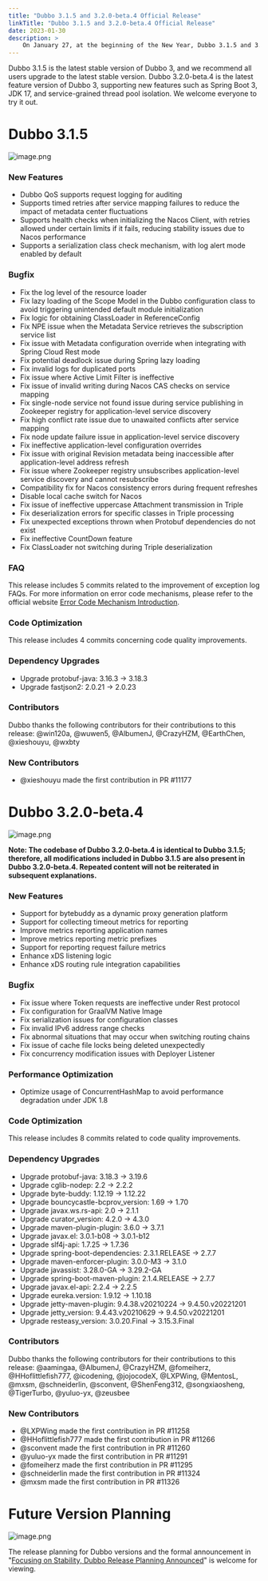 ```yaml
---
title: "Dubbo 3.1.5 and 3.2.0-beta.4 Official Release"
linkTitle: "Dubbo 3.1.5 and 3.2.0-beta.4 Official Release"
date: 2023-01-30
description: >
    On January 27, at the beginning of the New Year, Dubbo 3.1.5 and 3.2.0-beta.4 were officially released through voting. This article will introduce an overview of the changes in the release.
---
```


Dubbo 3.1.5 is the latest stable version of Dubbo 3, and we recommend all users upgrade to the latest stable version. Dubbo 3.2.0-beta.4 is the latest feature version of Dubbo 3, supporting new features such as Spring Boot 3, JDK 17, and service-grained thread pool isolation. We welcome everyone to try it out.

# Dubbo 3.1.5

![image.png](/imgs/blog/release/3-1-5.png)

### New Features

- Dubbo QoS supports request logging for auditing
- Supports timed retries after service mapping failures to reduce the impact of metadata center fluctuations
- Supports health checks when initializing the Nacos Client, with retries allowed under certain limits if it fails, reducing stability issues due to Nacos performance
- Supports a serialization class check mechanism, with log alert mode enabled by default

### Bugfix

- Fix the log level of the resource loader
- Fix lazy loading of the Scope Model in the Dubbo configuration class to avoid triggering unintended default module initialization
- Fix logic for obtaining ClassLoader in ReferenceConfig
- Fix NPE issue when the Metadata Service retrieves the subscription service list
- Fix issue with Metadata configuration override when integrating with Spring Cloud Rest mode
- Fix potential deadlock issue during Spring lazy loading
- Fix invalid logs for duplicated ports
- Fix issue where Active Limit Filter is ineffective
- Fix issue of invalid writing during Nacos CAS checks on service mapping
- Fix single-node service not found issue during service publishing in Zookeeper registry for application-level service discovery
- Fix high conflict rate issue due to unawaited conflicts after service mapping
- Fix node update failure issue in application-level service discovery
- Fix ineffective application-level configuration overrides
- Fix issue with original Revision metadata being inaccessible after application-level address refresh
- Fix issue where Zookeeper registry unsubscribes application-level service discovery and cannot resubscribe
- Compatibility fix for Nacos consistency errors during frequent refreshes
- Disable local cache switch for Nacos
- Fix issue of ineffective uppercase Attachment transmission in Triple
- Fix deserialization errors for specific classes in Triple processing
- Fix unexpected exceptions thrown when Protobuf dependencies do not exist
- Fix ineffective CountDown feature
- Fix ClassLoader not switching during Triple deserialization

### FAQ

This release includes 5 commits related to the improvement of exception log FAQs. For more information on error code mechanisms, please refer to the official website [Error Code Mechanism Introduction](/en/overview/java-sdk/reference-manual/faq/intro/).

### Code Optimization

This release includes 4 commits concerning code quality improvements.

### Dependency Upgrades

- Upgrade protobuf-java: 3.16.3 -> 3.18.3
- Upgrade fastjson2: 2.0.21 -> 2.0.23

### Contributors

Dubbo thanks the following contributors for their contributions to this release: @win120a, @wuwen5, @AlbumenJ, @CrazyHZM, @EarthChen, @xieshouyu, @wxbty

### New Contributors

- @xieshouyu made the first contribution in PR #11177

# Dubbo 3.2.0-beta.4

![image.png](/imgs/blog/release/3-2-0-beta-4.png)

**Note: The codebase of Dubbo 3.2.0-beta.4 is identical to Dubbo 3.1.5; therefore, all modifications included in Dubbo 3.1.5 are also present in Dubbo 3.2.0-beta.4. Repeated content will not be reiterated in subsequent explanations.**

### New Features

- Support for bytebuddy as a dynamic proxy generation platform
- Support for collecting timeout metrics for reporting
- Improve metrics reporting application names
- Improve metrics reporting metric prefixes
- Support for reporting request failure metrics
- Enhance xDS listening logic
- Enhance xDS routing rule integration capabilities

### Bugfix

- Fix issue where Token requests are ineffective under Rest protocol
- Fix configuration for GraalVM Native Image
- Fix serialization issues for configuration classes
- Fix invalid IPv6 address range checks
- Fix abnormal situations that may occur when switching routing chains
- Fix issue of cache file locks being deleted unexpectedly
- Fix concurrency modification issues with Deployer Listener

### Performance Optimization

- Optimize usage of ConcurrentHashMap to avoid performance degradation under JDK 1.8

### Code Optimization

This release includes 8 commits related to code quality improvements.

### Dependency Upgrades

- Upgrade protobuf-java: 3.18.3 -> 3.19.6
- Upgrade cglib-nodep: 2.2 -> 2.2.2
- Upgrade byte-buddy: 1.12.19 -> 1.12.22
- Upgrade bouncycastle-bcprov_version: 1.69 -> 1.70
- Upgrade javax.ws.rs-api: 2.0 -> 2.1.1
- Upgrade curator_version: 4.2.0 -> 4.3.0
- Upgrade maven-plugin-plugin: 3.6.0 -> 3.7.1
- Upgrade javax.el: 3.0.1-b08 -> 3.0.1-b12
- Upgrade slf4j-api: 1.7.25 -> 1.7.36
- Upgrade spring-boot-dependencies: 2.3.1.RELEASE -> 2.7.7
- Upgrade maven-enforcer-plugin: 3.0.0-M3 -> 3.1.0
- Upgrade javassist: 3.28.0-GA -> 3.29.2-GA
- Upgrade spring-boot-maven-plugin: 2.1.4.RELEASE -> 2.7.7
- Upgrade javax.el-api: 2.2.4 -> 2.2.5
- Upgrade eureka.version: 1.9.12 -> 1.10.18
- Upgrade jetty-maven-plugin: 9.4.38.v20210224 -> 9.4.50.v20221201
- Upgrade jetty_version: 9.4.43.v20210629 -> 9.4.50.v20221201
- Upgrade resteasy_version: 3.0.20.Final -> 3.15.3.Final

### Contributors

Dubbo thanks the following contributors for their contributions to this release: @aamingaa, @AlbumenJ, @CrazyHZM, @fomeiherz, @HHoflittlefish777, @icodening, @jojocodeX, @LXPWing, @MentosL, @mxsm, @schneiderlin, @sconvent, @ShenFeng312, @songxiaosheng, @TigerTurbo, @yuluo-yx, @zeusbee

### New Contributors

- @LXPWing made the first contribution in PR #11258
- @HHoflittlefish777 made the first contribution in PR #11266
- @sconvent made the first contribution in PR #11260
- @yuluo-yx made the first contribution in PR #11291
- @fomeiherz made the first contribution in PR #11295
- @schneiderlin made the first contribution in PR #11324
- @mxsm made the first contribution in PR #11326


# Future Version Planning

![image.png](/imgs/blog/release/release-roadmap.png)

The release planning for Dubbo versions and the formal announcement in "[Focusing on Stability, Dubbo Release Planning Announced](https://mp.weixin.qq.com/s?__biz=MzIwODYwNTA4MA==&mid=2247484424&idx=1&sn=2f5ff4846f7dafad325f78fd8cf4d1fc&chksm=9701deffa07657e9a46eb97bb859770b4856599566b992724013a848a730f394702938e72404&token=1547029975&lang=zh_CN#rd)" is welcome for viewing.

